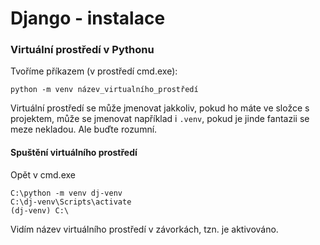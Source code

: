 # Django - instalace

### Virtuální prostředí v Pythonu

Tvoříme příkazem (v prostředí cmd.exe):

```
python -m venv název_virtualního_prostředí
```

Virtuální prostředí se může jmenovat jakkoliv, pokud ho máte ve složce s projektem, může se jmenovat například i `.venv`, pokud je jinde fantazii se meze nekladou. Ale buďte rozumní.

#### Spuštění virtuálního prostředí

Opět v cmd.exe

```
C:\python -m venv dj-venv
C:\dj-venv\Scripts\activate
(dj-venv) C:\ 
```
Vidím název virtuálního prostředí v závorkách, tzn. je aktivováno.
